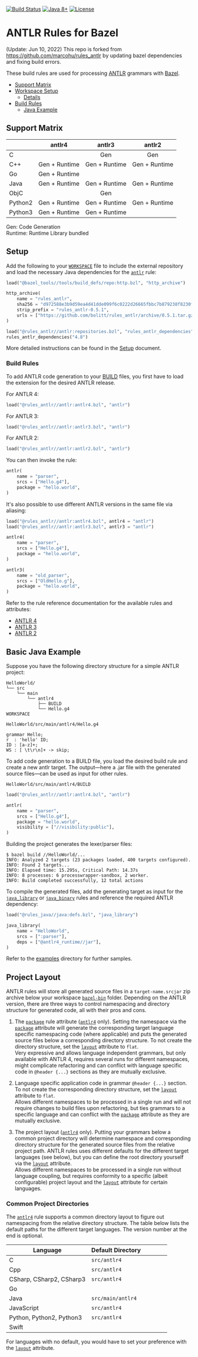[![Build Status](https://travis-ci.org/bolitt/rules_antlr.png?branch=master)](https://travis-ci.org/bolitt/rules_antlr)
[![Java 8+](https://img.shields.io/badge/java-8+-4c7e9f.svg)](https://java.oracle.com)
[![License](https://img.shields.io/badge/license-Apache2-blue.svg)](https://github.com/marcohu/rules_antlr/blob/master/LICENSE)

# ANTLR Rules for Bazel

(Update: Jun 10, 2022) This repo is forked from https://github.com/marcohu/rules_antlr
by updating bazel dependencies and fixing build errors.

These build rules are used for processing [ANTLR](https://www.antlr.org)
grammars with [Bazel](https://bazel.build/).

  * [Support Matrix](#matrix)
  * [Workspace Setup](#setup)
    + [Details](docs/setup.md#setup)
  * [Build Rules](#build-rules)
    - [Java Example](#java-example)

<a name="matrix"></a>
## Support Matrix

|         | antlr4        | antlr3        | antlr2
|---------|:-------------:|:-------------:|:----:|
| C       |               | Gen           | Gen
| C++     | Gen + Runtime | Gen + Runtime | Gen + Runtime
| Go      | Gen + Runtime |               |
| Java    | Gen + Runtime | Gen + Runtime | Gen + Runtime
| ObjC    |               | Gen           |
| Python2 | Gen + Runtime | Gen + Runtime | Gen + Runtime
| Python3 | Gen + Runtime | Gen + Runtime |

Gen: Code Generation\
Runtime: Runtime Library bundled


<a name="setup"></a>
## Setup

Add the following to your [`WORKSPACE`](https://docs.bazel.build/versions/master/build-ref.html#workspace)
file to include the external repository and load the necessary Java dependencies for the
[`antlr`](docs/antlr4.md#antlr) rule:

```python
load("@bazel_tools//tools/build_defs/repo:http.bzl", "http_archive")

http_archive(
    name = "rules_antlr",
    sha256 = "d972588e3b9d59ea4d41dde099f6c0222d26665fbbc7b879238f8230f9f2c6b2",
    strip_prefix = "rules_antlr-0.5.1",
    urls = ["https://github.com/bolitt/rules_antlr/archive/0.5.1.tar.gz"],
)

load("@rules_antlr//antlr:repositories.bzl", "rules_antlr_dependencies")
rules_antlr_dependencies("4.8")
```

More detailed instructions can be found in the [Setup](docs/setup.md#setup) document.

### Build Rules

To add ANTLR code generation to your [BUILD](https://docs.bazel.build/versions/master/build-ref.html#BUILD_files) files, you first have to load the extension for the desired ANTLR release.

For ANTLR 4:

```python
load("@rules_antlr//antlr:antlr4.bzl", "antlr")
```

For ANTLR 3:

```python
load("@rules_antlr//antlr:antlr3.bzl", "antlr")
```

For ANTLR 2:

```python
load("@rules_antlr//antlr:antlr2.bzl", "antlr")
```

You can then invoke the rule:

```python
antlr(
    name = "parser",
    srcs = ["Hello.g4"],
    package = "hello.world",
)
```

It's also possible to use different ANTLR versions in the same file via aliasing:

```python
load("@rules_antlr//antlr:antlr4.bzl", antlr4 = "antlr")
load("@rules_antlr//antlr:antlr3.bzl", antlr3 = "antlr")

antlr4(
    name = "parser",
    srcs = ["Hello.g4"],
    package = "hello.world",
)

antlr3(
    name = "old_parser",
    srcs = ["OldHello.g"],
    package = "hello.world",
)
```

Refer to the rule reference documentation for the available rules and attributes:

* <a href="docs/antlr4.md#antlr">ANTLR 4</a>
* <a href="docs/antlr3.md#antlr">ANTLR 3</a>
* <a href="docs/antlr2.md#antlr">ANTLR 2</a>


<a name="java-example"></a>
## Basic Java Example

Suppose you have the following directory structure for a simple ANTLR project:

```
HelloWorld/
└── src
    └── main
        └── antlr4
            ├── BUILD
            └── Hello.g4
WORKSPACE
```

`HelloWorld/src/main/antlr4/Hello.g4`

```
grammar Hello;
r  : 'hello' ID;
ID : [a-z]+;
WS : [ \t\r\n]+ -> skip;
```

To add code generation to a BUILD file, you load the desired build rule and create a new antlr target. The output&mdash;here a .jar file with the generated source files&mdash;can be used as input for other rules.

`HelloWorld/src/main/antlr4/BUILD`

```python
load("@rules_antlr//antlr:antlr4.bzl", "antlr")

antlr(
    name = "parser",
    srcs = ["Hello.g4"],
    package = "hello.world",
    visibility = ["//visibility:public"],
)
```

Building the project generates the lexer/parser files:

```
$ bazel build //HelloWorld/...
INFO: Analyzed 2 targets (23 packages loaded, 400 targets configured).
INFO: Found 2 targets...
INFO: Elapsed time: 15.295s, Critical Path: 14.37s
INFO: 8 processes: 6 processwrapper-sandbox, 2 worker.
INFO: Build completed successfully, 12 total actions
```

To compile the generated files, add the generating target as input for the 
[`java_library`](https://docs.bazel.build/versions/master/be/java.html#java_library) or
[`java_binary`](https://docs.bazel.build/versions/master/be/java.html#java_binary) rules
and reference the required ANTLR dependency:

```python
load("@rules_java//java:defs.bzl", "java_library")

java_library(
    name = "HelloWorld",
    srcs = [":parser"],
    deps = ["@antlr4_runtime//jar"],
)
```

Refer to the [examples](examples) directory for further samples.


## Project Layout

ANTLR rules will store all generated source files in a `target-name.srcjar` zip archive
below your workspace
[`bazel-bin`](https://docs.bazel.build/versions/master/output_directories.html#documentation-of-the-current-bazel-output-directory-layout)
folder. Depending on the ANTLR version, there are three ways to control namespacing and
directory structure for generated code, all with their pros and cons.

1. The [`package`](docs/antlr4.md#antlr-package) rule attribute ([`antlr4`](docs/antlr4.md#antlr)
only). Setting the namespace via the [`package`](docs/antlr4.md#antlr-package) attribute
will generate the corresponding target language specific namespacing code (where
applicable) and puts the generated source files below a corresponding directory structure.
To not create the directory structure, set the [`layout`](docs/antlr4.md#antlr-layout) attribute to
`flat`.<br>Very expressive and allows language independent grammars, but only available
with ANTLR 4, requires several runs for different namespaces, might complicate refactoring
and can conflict with language specific code in `@header {...}` sections as they are
mutually exclusive.

2. Language specific application code in grammar `@header {...}` section. To not create
the corresponding directory structure, set the [`layout`](docs/antlr4.md#antlr-layout)
attribute to `flat`.<br>Allows different namespaces to be processed in a single run and
will not require changes to build files upon refactoring, but ties grammars to a specific
language and can conflict with the [`package`](docs/antlr4.md#antlr-package) attribute as
they are mutually exclusive.

3. The project layout ([`antlr4`](docs/antlr4.md#antlr) only). Putting your grammars below
a common project directory will determine namespace and corresponding directory structure
for the generated source files from the relative project path. ANTLR rules uses different
defaults for the different target languages (see below), but you can define the root
directory yourself via the [`layout`](docs/antlr4.md#antlr-layout) attribute.<br>Allows
different namespaces to be processed in a single run without language coupling, but
requires conformity to a specific (albeit configurable) project layout and the
[`layout`](docs/antlr4.md#antlr-layout) attribute for certain languages.


### Common Project Directories

The [`antlr4`](docs/antlr4.md#antlr) rule supports a common directory layout to figure out namespacing from the relative directory structure. The table below lists the default paths for the different target languages. The version number at the end is optional.

| Language                 | Default Directory<span style="display:inline-block;width:4em"/>|
|--------------------------|------------------|
| C                        | `src/antlr4`     |
| Cpp                      | `src/antlr4`     |
| CSharp, CSharp2, CSharp3 | `src/antlr4`     |
| Go                       | &nbsp;           |
| Java                     | `src/main/antlr4`|
| JavaScript               | `src/antlr4`     |
| Python, Python2, Python3 | `src/antlr4`     |
| Swift                    |  &nbsp;          |

For languages with no default, you would have to set your preference with the
[`layout`](docs/antlr4.md#antlr-layout) attribute.


